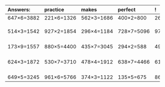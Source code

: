 | Answers: | practice | makes | perfect | ! |
| :--- | :--- | :--- | :--- | :--- |
| 647×6=3882 | 221×6=1326 | 562×3=1686 | 400×2=800 | 260×6=1560 | 
|   |   |   |   |   | 
|   |   |   |   |   | 
|   |   |   |   |   | 
| 514×3=1542 | 927×2=1854 | 296×4=1184 | 728×7=5096 | 978×2=1956 | 
|   |   |   |   |   | 
|   |   |   |   |   | 
|   |   |   |   |   | 
|   |   |   |   |   | 
| 173×9=1557 | 880×5=4400 | 435×7=3045 | 294×2=588 | 493×2=986 | 
|   |   |   |   |   | 
|   |   |   |   |   | 
|   |   |   |   |   | 
|   |   |   |   |   | 
| 624×3=1872 | 530×7=3710 | 478×4=1912 | 638×7=4466 | 617×4=2468 | 
|   |   |   |   |   | 
|   |   |   |   |   | 
|   |   |   |   |   | 
|   |   |   |   |   | 
| 649×5=3245 | 961×6=5766 | 374×3=1122 | 135×5=675 | 863×6=5178 | 
